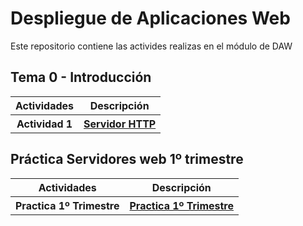 # Despliegue de Aplicaciones Web
<p>Este repositorio contiene las activides realizas en el módulo de DAW</p>

<h2>Tema 0 - Introducción</h2>
<table>
	<tr>
		<th>Actividades</th>
		<th>Descripción</th>
	</tr>
	<tr>
		<th>Actividad 1</th>
		<th><a href="https://github.com/jurado17/DAW/blob/main/Practica%20Servidores%20Web%20HTTP/README.md">Servidor HTTP</a></th>
	</tr>
</table>


<h2>Práctica Servidores web 1º trimestre</h2>
<table>
	<tr>
		<th>Actividades</th>
		<th>Descripción</th>
	</tr>
	<tr>
		<th>Practica 1º Trimestre</th>
		<th><a href="https://github.com/jurado17/DAW/blob/main/Practica%20Servidores%20Web./README.md">Practica 1º Trimestre</a></th>
	</tr>
</table>
